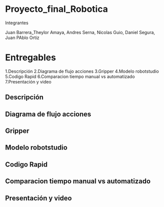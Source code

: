 # Proyecto_final_Robotica
Integrantes

Juan Barrera_Theylor Amaya, Andres Serna, Nicolas Guio, Daniel Segura, Juan PAblo Ortiz

# Entregables

1.Descripción
2.Diagrama de flujo acciones
3.Gripper
4.Modelo robotstudio
5.Codigo Rapid
6.Comparacion tiempo manual vs automatizado
7.Presentación y video


## Descripción

## Diagrama de flujo acciones

## Gripper

## Modelo robotstudio

## Codigo Rapid


## Comparacion tiempo manual vs automatizado

## Presentación y video

